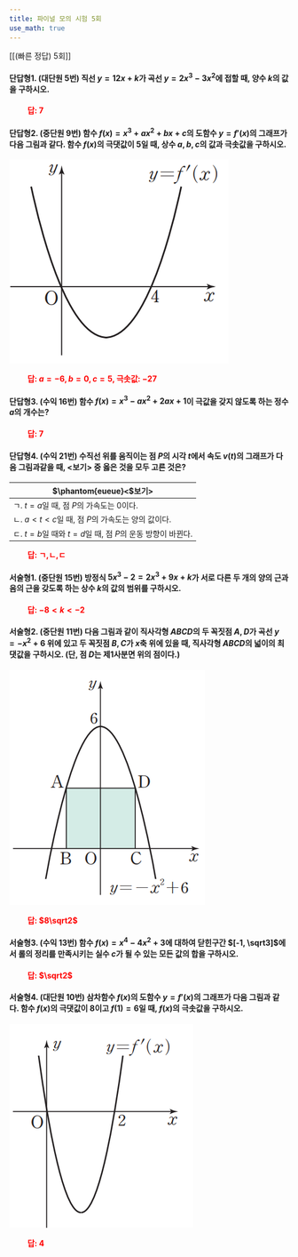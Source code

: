 ```yaml
---
title: 파이널 모의 시험 5회
use_math: true
---
```


[[(빠른 정답) 5회]]

####  단답형1. (대단원 5번) 직선 $y=12x+k$가 곡선 $y=2x^3-3x^2$에 접할 때, 양수 $k$의 값을 구하시오.

**<span style="color: red;">$\qquad$답: $7$</span>**


#### 단답형2. (중단원 9번) 함수 $f(x)=x^3+ax^2+bx+c$의 도함수 $y=f'(x)$의 그래프가 다음 그림과 같다. 함수 $f(x)$의 극댓값이 $5$일 때, 상수 $a, b, c$의 값과 극솟값을 구하시오.

<img src="/assets/Pasted image 20231122182813.png"/>

**<span style="color: red;">$\qquad$답: $a=-6, b=0, c=5$, 극솟값: $-27$</span>**


#### 단답형3. (수익 16번) 함수 $f(x)=x^3-ax^2+2ax+1$이 극값을 갖지 않도록 하는 정수 $a$의 개수는? 

**<span style="color: red;">$\qquad$답: $7$</span>**



#### 단답형4. (수익 21번) 수직선 위를 움직이는 점 $P$의 시각 $t$에서 속도 $v(t)$의 그래프가 다음 그림과같을 때, $<$보기$>$ 중 옳은 것을 모두 고른 것은?

|$\phantom{eueue}<$보기$>$|
|---|
|ㄱ. $t=a$일 때, 점 $P$의 가속도는 $0$이다.|
|ㄴ. $a<t<c$일 때, 점 $P$의 가속도는 양의 값이다.|
|ㄷ. $t=b$일 때와 $t=d$일 때, 점 $P$의 운동 방향이 바뀐다.|

**<span style="color: red;">$\qquad$답: ㄱ,ㄴ,ㄷ</span>**







#### 서술형1. (중단원 15번) 방정식 $5x^3-2=2x^3+9x+k$가 서로 다른 두 개의 양의 근과 음의 근을 갖도록 하는 상수 $k$의 값의 범위를 구하시오.

**<span style="color: red;">$\qquad$답: $-8<k<-2$</span>**



#### 서술형2. (중단원 11번) 다음 그림과 같이 직사각형 $ABCD$의 두 꼭짓점 $A, D$가 곡선 $y=-x^2+6$ 위에 있고 두 꼭짓점 $B, C$가 $x$축 위에 있을 때, 직사각형 $ABCD$의 넓이의 최댓값을 구하시오. (단, 점 $D$는 제1사분면 위의 점이다.)

<img src="/assets/Pasted image 20231122185615.png"/>

**<span style="color: red;">$\qquad$답: $8\sqrt2$</span>**

#### 서술형3. (수익 13번) 함수 $f(x)=x^4-4x^2+3$에 대하여 닫힌구간 $[-1, \sqrt3]$에서 롤의 정리를 만족시키는 실수 $c$가 될 수 있는 모든 값의 합을 구하시오.

**<span style="color: red;">$\qquad$답: $\sqrt2$</span>**


#### 서술형4. (대단원 10번) 삼차함수 $f(x)$의 도함수 $y=f'(x)$의 그래프가 다음 그림과 같다. 함수 $f(x)$의 극댓값이 $8$이고 $f(1)=6$일 때, $f(x)$의 극솟값을 구하시오.

<img src="/assets/Pasted image 20231122192508.png"/>

**<span style="color: red;">$\qquad$답: $4$</span>**